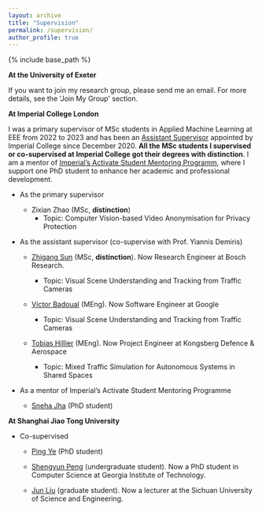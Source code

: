 ```yaml
---
layout: archive
title: "Supervision"
permalink: /supervision/
author_profile: true
---
```

{% include base_path %}


**At the University of Exeter**

If you want to join my research group, please send me an email. For more details, see the 'Join My Group' section.

**At Imperial College London**

I was a primary supervisor of MSc students in Applied Machine Learning at EEE from 2022 to 2023 and has been an [Assistant Supervisor](https://www.imperial.ac.uk/students/academic-support/graduate-school/cornerstone/supervisors-guidebook/cpd/assistant-supervisors/) appointed by Imperial College since December 2020. **All the MSc students I supervised or co-supervised at Imperial College got their degrees with distinction**. I am a mentor of [Imperial’s Activate Student Mentoring Programm](https://www.imperial.ac.uk/students/academic-support/graduate-school/wellbeing-and-support/activate-student-mentoring-programme/), where I support one PhD student to enhance her academic and professional development.  

- As the primary supervisor

	- Zixian Zhao (MSc, **distinction**)
		- Topic: Computer Vision-based Video Anonymisation for Privacy Protection  
	
- As the assistant supervisor (co-supervise with Prof.  Yiannis Demiris)

	- [Zhigang Sun](https://www.linkedin.com/in/zhigang-sun-b7390921b/?trk=people-guest_people_search-card&originalSubdomain=cn) (MSc, **distinction**). Now Research Engineer at Bosch Research.
		- Topic: Visual Scene Understanding and Tracking from Traffic Cameras

	- [Victor Badoual](https://www.linkedin.com/in/victor-badoual/?originalSubdomain=uk) (MEng). Now Software Engineer at Google
		- Topic: Visual Scene Understanding and Tracking from Traffic Cameras  

	- [Tobias Hillier](https://www.linkedin.com/in/tobias-hillier/?locale=no_NO) (MEng). Now Project Engineer at Kongsberg Defence & Aerospace
		- Topic: Mixed Traffic Simulation for Autonomous Systems in Shared Spaces 	

- As a mentor of Imperial’s Activate Student Mentoring Programme

	- [Sneha Jha](https://profiles.imperial.ac.uk/sneha.jha20) (PhD student)

**At Shanghai Jiao Tong University**

- Co-supervised

	- [Ping Ye](https://www.researchgate.net/profile/Ping-Ye-6) (PhD student)
	
	- [Shengyun Peng](https://shengyun-peng.github.io/) (undergraduate student). Now a PhD student in Computer Science at Georgia Institute of Technology.

	- [Jun Liu](https://zxxy.suse.edu.cn/p/74/?StId=st_app_news_i_x637974583413820740) (graduate student). Now a lecturer at the Sichuan University of Science and Engineering.